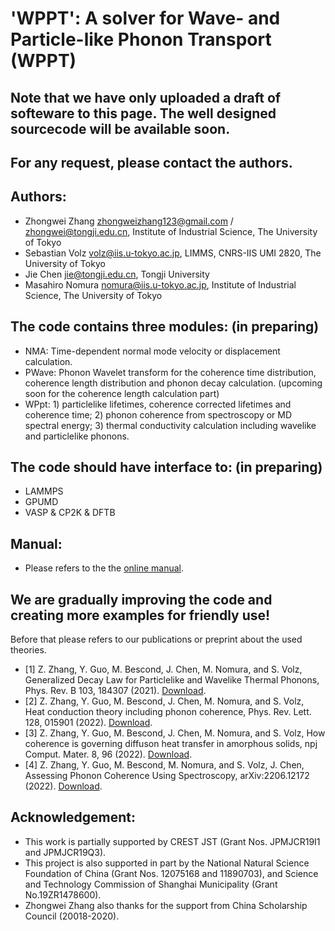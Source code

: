 # 'WPPT': A solver for Wave- and Particle-like Phonon Transport (WPPT)

## Note that we have only uploaded a draft of softeware to this page. The well designed sourcecode will be available soon.
## For any request, please contact the authors.

## Authors:

- Zhongwei Zhang <zhongweizhang123@gmail.com> / <zhongwei@tongji.edu.cn>, Institute of Industrial Science, The University of Tokyo
- Sebastian Volz <volz@iis.u-tokyo.ac.jp>, LIMMS, CNRS-IIS UMI 2820, The University of Tokyo
- Jie Chen <jie@tongji.edu.cn>, Tongji University
- Masahiro Nomura <nomura@iis.u-tokyo.ac.jp>, Institute of Industrial Science, The University of Tokyo

## The code contains three modules: (in preparing)

- NMA: Time-dependent normal mode velocity or displacement calculation.
- PWave: Phonon Wavelet transform for the coherence time distribution, coherence length distribution and phonon decay calculation. (upcoming soon for the coherence length calculation part)
- WPpt: 1) particlelike lifetimes, coherence corrected lifetimes and coherence time; 2) phonon coherence from spectroscopy or MD spectral energy; 3) thermal conductivity calculation including wavelike and particlelike phonons. 

## The code should have interface to: (in preparing)

- LAMMPS
- GPUMD
- VASP & CP2K & DFTB

## Manual:

- Please refers to the the [online manual](https://zhongweizhang123.wixsite.com/wppt).
  
## We are gradually improving the code and creating more examples for friendly use!

Before that please refers to our publications or preprint about the used theories.

- [1] Z. Zhang, Y. Guo, M. Bescond, J. Chen, M. Nomura, and S. Volz, Generalized Decay Law for Particlelike and Wavelike Thermal Phonons, Phys. Rev. B 103, 184307 (2021). [Download](https://journals.aps.org/prb/abstract/10.1103/PhysRevB.103.184307).
- [2] Z. Zhang, Y. Guo, M. Bescond, J. Chen, M. Nomura, and S. Volz, Heat conduction theory including phonon coherence, Phys. Rev. Lett. 128, 015901 (2022). [Download](https://journals.aps.org/prl/abstract/10.1103/PhysRevLett.128.015901).
- [3] Z. Zhang, Y. Guo, M. Bescond, J. Chen, M. Nomura, and S. Volz, How coherence is governing diffuson heat transfer in amorphous solids, npj Comput. Mater. 8, 96 (2022). [Download](https://doi.org/10.1038/s41524-022-00776-w).
- [4] Z. Zhang, Y. Guo, M. Bescond, M. Nomura, and S. Volz, J. Chen, Assessing Phonon Coherence Using Spectroscopy, arXiv:2206.12172 (2022). [Download](https://arxiv.org/abs/2206.12172).

## Acknowledgement:

- This work is partially supported by CREST JST (Grant Nos. JPMJCR19I1 and JPMJCR19Q3).
- This project is also supported in part by the National Natural Science Foundation of China (Grant Nos. 12075168 and 11890703), and Science and Technology Commission of Shanghai Municipality (Grant No.19ZR1478600).
- Zhongwei Zhang also thanks for the support from China Scholarship Council (20018-2020).
